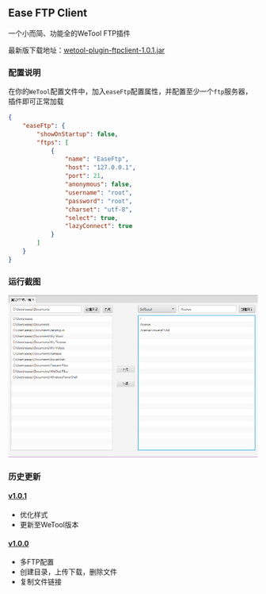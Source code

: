 ## Ease FTP Client

一个小而简、功能全的WeTool FTP插件

最新版下载地址：[wetool-plugin-ftpclient-1.0.1.jar](http://share.qiniu.segocat.com/tool/wetool/plugin/wetool-plugin-ftpclient-1.0.1.jar)

### 配置说明

在你的`WeTool`配置文件中，加入`easeFtp`配置属性，并配置至少一个`ftp`服务器，插件即可正常加载

``` json
{
    "easeFtp": {
        "showOnStartup": false,
        "ftps": [
            {
                "name": "EaseFtp",
                "host": "127.0.0.1",
                "port": 21,
                "anonymous": false,
                "username": "root",
                "password": "root",
                "charset": "utf-8",
                "select": true,
                "lazyConnect": true
            }
        ]
    }
}
```

### 运行截图

![ftp](images/ftp.png)

### 历史更新

#### [v1.0.1](http://share.qiniu.segocat.com/tool/wetool/plugin/wetool-plugin-ftpclient-1.0.1.jar)

- 优化样式
- 更新至WeTool版本

#### [v1.0.0](http://share.qiniu.segocat.com/tool/wetool/plugin/wetool-plugin-ftp-1.0.0.jar)

- 多FTP配置
- 创建目录，上传下载，删除文件
- 复制文件链接

